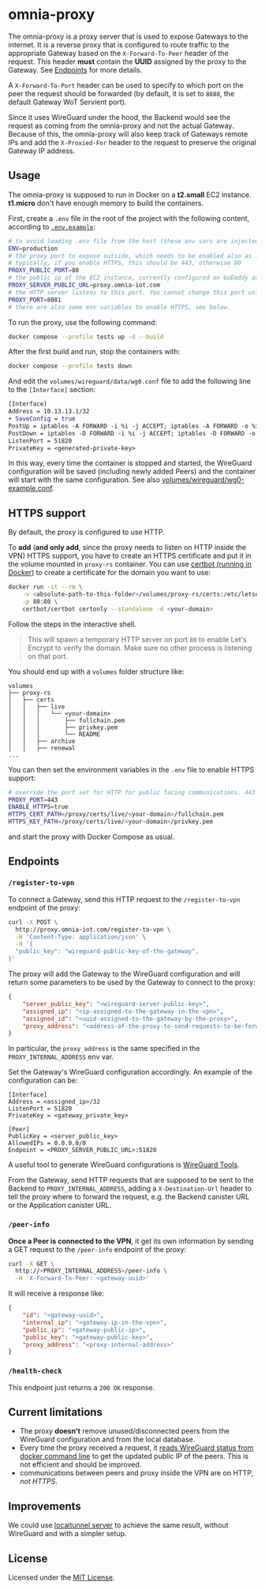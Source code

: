 # omnia-proxy
The omnia-proxy is a proxy server that is used to expose Gateways to the internet. It is a reverse proxy that is configured to route traffic to the appropriate Gateway based on the `X-Forward-To-Peer` header of the request. This header **must** contain the **UUID** assigned by the proxy to the Gateway. See [Endpoints](#endpoints) for more details.

A `X-Forward-To-Port` header can be used to specify to which port on the peer the request should be forwarded (by default, it is set to `8888`, the default Gateway WoT Servient port).

Since it uses WireGuard under the hood, the Backend would see the request as coming from the omnia-proxy and not the actual Gateway. Because of this, the omnia-proxy will also keep track of Gateways remote IPs and add the `X-Proxied-For` header to the request to preserve the original Gateway IP address.

## Usage
The omnia-proxy is supposed to run in Docker on a **t2.small** EC2 instance. **t1.micro** don't have enough memory to build the containers.

First, create a `.env` file in the root of the project with the following content, according to [`.env.example`](./.env.example):
```bash
# to avoid loading .env file from the host (these env vars are injected by docker compose)
ENV=production
# the proxy port to expose outside, which needs to be enabled also as ingress on the EC2 instance
# typically, if you enable HTTPS, this should be 443, otherwise 80
PROXY_PUBLIC_PORT=80
# the public ip of the EC2 instance, currently configured on GoDaddy as
PROXY_SERVER_PUBLIC_URL=proxy.omnia-iot.com
# the HTTP server listens to this port. You cannot change this port unless you enable HTTPS
PROXY_PORT=8081
# there are also some env variables to enable HTTPS, see below.
```

To run the proxy, use the following command:
```bash
docker compose --profile tests up -d --build
```

After the first build and run, stop the containers with:
```bash
docker compose --profile tests down
```

And edit the `volumes/wireguard/data/wg0.conf` file to add the following line to the `[Interface]` section:
```diff
[Interface]
Address = 10.13.13.1/32
+ SaveConfig = true
PostUp = iptables -A FORWARD -i %i -j ACCEPT; iptables -A FORWARD -o %i -j ACCEPT; iptables -t nat -A POSTROUTING -o eth+ -j MASQUERADE
PostDown = iptables -D FORWARD -i %i -j ACCEPT; iptables -D FORWARD -o %i -j ACCEPT; iptables -t nat -D POSTROUTING -o eth+ -j MASQUERADE
ListenPort = 51820
PrivateKey = <generated-private-key>
```
In this way, every time the container is stopped and started, the WireGuard configuration will be saved (including newly added Peers) and the container will start with the same configuration. See also [volumes/wireguard/wg0-example.conf](./volumes/wireguard/wg0-example.conf).

## HTTPS support
By default, the proxy is configured to use HTTP.

To **add** (**and only add**, since the proxy needs to listen on HTTP inside the VPN) HTTPS support, you have to create an HTTPS certificate and put it in the volume mounted in `proxy-rs` container. You can use [certbot (running in Docker)](https://eff-certbot.readthedocs.io/en/stable/install.html#alternative-1-docker) to create a certificate for the domain you want to use:
```bash
docker run -it --rm \
    -v <absolute-path-to-this-folder>/volumes/proxy-rs/certs:/etc/letsencrypt \
    -p 80:80 \
    certbot/certbot certonly --standalone -d <your-domain>
```
Follow the steps in the interactive shell.

> This will spawn a temporary HTTP server on port `80` to enable Let's Encrypt to verify the domain. Make sure no other process is listening on that port.

You should end up with a `volumes` folder structure like:
```
volumes
├── proxy-rs
│   ├── certs
│   │   ├── live
│   │   │   └── <your-domain>
│   │   │       ├── fullchain.pem
│   │   │       ├── privkey.pem
│   │   │       └── README
│   │   ├── archive
│   │   ├── renewal
...
```
You can then set the environment variables in the `.env` file to enable HTTPS support:
```bash
# override the port set for HTTP for public facing communications. 443 is the only port that can be used for HTTPS
PROXY_PORT=443
ENABLE_HTTPS=true
HTTPS_CERT_PATH=/proxy/certs/live/<your-domain>/fullchain.pem
HTTPS_KEY_PATH=/proxy/certs/live/<your-domain>/privkey.pem
```
and start the proxy with Docker Compose as usual.

## Endpoints
### `/register-to-vpn`
To connect a Gateway, send this HTTP request to the `/register-to-vpn` endpoint of the proxy:
```bash
curl -X POST \
  http://proxy.omnia-iot.com/register-to-vpn \
  -H 'Content-Type: application/json' \
  -d '{
  "public_key": "wireguard-public-key-of-the-gateway",
}'
```

The proxy will add the Gateway to the WireGuard configuration and will return some parameters to be used by the Gateway to connect to the proxy:
```json
{
    "server_public_key": "<wireguard-server-public-key>",
    "assigned_ip": "<ip-assigned-to-the-gateway-in-the-vpn>",
    "assigned_id": "<uuid-assigned-to-the-gateway-by-the-proxy>",
    "proxy_address": "<address-of-the-proxy-to-send-requests-to-be-forwarded>"
}
```
In particular, the `proxy_address` is the same specified in the `PROXY_INTERNAL_ADDRESS` env var.

Set the Gateway's WireGuard configuration accordingly. An example of the configuration can be:
```
[Interface]
Address = <assigned_ip>/32
ListenPort = 51820
PrivateKey = <gateway_private_key>

[Peer]
PublicKey = <server_public_key>
AllowedIPs = 0.0.0.0/0
Endpoint = <PROXY_SERVER_PUBLIC_URL>:51820

```
A useful tool to generate WireGuard configurations is [WireGuard Tools](https://www.wireguardconfig.com/).

From the Gateway, send HTTP requests that are supposed to be sent to the Backend to `PROXY_INTERNAL_ADDRESS`, adding a `X-Destination-Url` header to tell the proxy where to forward the request, e.g. the Backend canister URL or the Application canister URL.

### `/peer-info`
**Once a Peer is connected to the VPN**, it get its own information by sending a GET request to the `/peer-info` endpoint of the proxy:
```bash
curl -X GET \
  http://<PROXY_INTERNAL_ADDRESS>/peer-info \
  -H 'X-Forward-To-Peer: <gateway-uuid>'
```
It will receive a response like:
```json
{
    "id": "<gateway-uuid>",
    "internal_ip": "<gateway-ip-in-the-vpn>",
    "public_ip": "<gateway-public-ip>",
    "public_key": "<gateway-public-key>",
    "proxy_address": "<proxy-internal-address>"
}
```

### `/health-check`
This endpoint just returns a `200 OK` response.

## Current limitations
- The proxy **doesn't** remove unused/disconnected peers from the WireGuard configuration and from the local database.
- Every time the proxy received a request, it <u>reads WireGuard status from docker command line</u> to get the updated public IP of the peers. This is not efficient and should be improved.
- communications between peers and proxy inside the VPN are on HTTP, _not HTTPS_.

## Improvements
We could use [localtunnel server](https://github.com/localtunnel/server) to achieve the same result, without WireGuard and with a simpler setup.

## License
Licensed under the [MIT License](./LICENSE).
